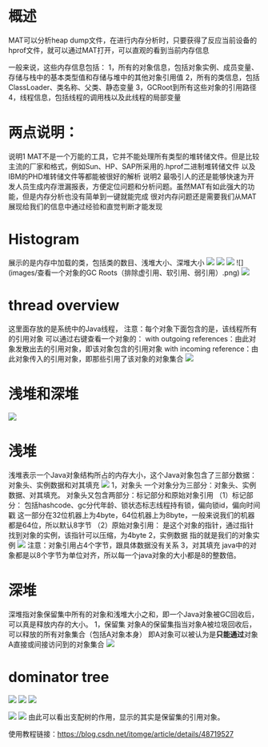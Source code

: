# 概述
MAT可以分析heap dump文件，在进行内存分析时，只要获得了反应当前设备的hprof文件，就可以通过MAT打开，可以直观的看到当前内存信息

一般来说，这些内存信息包括：
1，所有的对象信息，包括对象实例、成员变量、存储与栈中的基本类型值和存储与堆中的其他对象引用值
2，所有的类信息，包括ClassLoader、类名称、父类、静态变量
3，GCRoot到所有这些对象的引用路径
4，线程信息，包括线程的调用栈以及此线程的局部变量

# 两点说明：
说明1
    MAT不是一个万能的工具，它并不能处理所有类型的堆转储文件。但是比较主流的厂家和格式，例如Sun、HP、SAP所采用的.hprof二进制堆转储文件
    以及IBM的PHD堆转储文件等都能被很好的解析
说明2
    最吸引人的还是能够快速为开发人员生成内存泄漏报表，方便定位问题和分析问题。虽然MAT有如此强大的功能，但是内存分析也没有简单到一键就能完成
    很对内存问题还是需要我们从MAT展现给我们的信息中通过经验和直觉判断才能发现

# Histogram
展示的是内存中加载的类，包括类的数目、浅堆大小、深堆大小
![](images/Histogram概览.png)
![](images/Histogram分组.png)
![](images/Histogram排序.png)
![](images/查看一个对象的GC Roots（排除虚引用、软引用、弱引用）.png)
![](images/Histogram进行两个dump文件的比较.png)


# thread overview
这里面存放的是系统中的Java线程，
注意：每个对象下面包含的是，该线程所有的引用对象
可以通过右键查看一个对象的：
    with outgoing references：由此对象发散出去的引用对象，即该对象包含的引用对象
    with incoming reference：由此对象传入的引用对象，即那些引用了该对象的对象集合
![](images/outgoing&incoming引用.png)


# 浅堆和深堆
![](images/thread_overview中的浅堆和深堆.png)
# 浅堆
浅堆表示一个Java对象结构所占的内存大小，这个Java对象包含了三部分数据：
对象头、实例数据和对其填充
![](./images/浅堆.png)
1，对象头
    一个对象分为三部分：对象头、实例数据、对其填充。
    对象头又包含两部分：标记部分和原始对象引用
    （1）标记部分：
    包括hashcode、gc分代年龄、锁状态标志线程持有锁，偏向锁id，偏向时间戳
    这一部分在32位机器上为4byte，64位机器上为8byte，一般来说我们的机器都是64位，所以默认8字节
    （2）原始对象引用：
    是这个对象的指针，通过指针找到对象的实例，该指针可以压缩，为4byte
2，实例数据
    指的就是我们的对象实例
    ![](./images/几种数据类型所占字节数.png)
    注意：对象引用占4个字节，跟具体数据没有关系
3，对其填充
    java中的对象都是以8个字节为单位对齐，所以每一个java对象的大小都是8的整数倍。
# 深堆
深堆指对象保留集中所有的对象和浅堆大小之和，即一个Java对象被GC回收后，可以真是释放内存的大小。
1，保留集
    对象A的保留集指当对象A被垃圾回收后，可以释放的所有对象集合（包括A对象本身）
    即A对象可以被认为是**只能通过**对象A直接或间接访问到的对象集合
    ![](./images/保留集对象的引用.png)

# dominator tree
![](./images/支配树概念.png)
![](./images/支配树举例.png)
![](./images/支配树举例2.png)

![](./images/支配树包含的引用对象.png)
![](./images/线程概述包含的引用对象.png)
由此可以看出支配树的作用，显示的其实是保留集的引用对象。


使用教程链接：https://blog.csdn.net/itomge/article/details/48719527